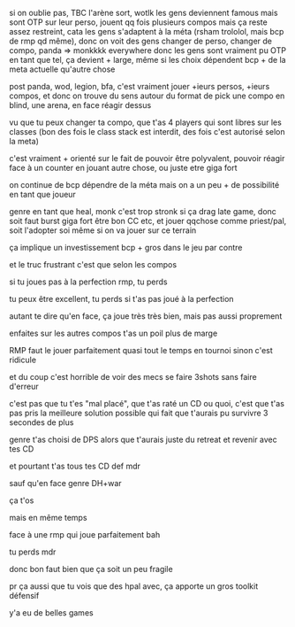 si on oublie pas, TBC l'arène sort, wotlk les gens deviennent famous mais sont OTP sur leur perso, jouent qq fois plusieurs compos mais ça reste assez restreint, cata les gens s'adaptent à la méta (rsham trololol, mais bcp de rmp qd même), donc on voit des gens changer de perso, changer de compo, panda => monkkkk everywhere donc les gens sont vraiment pu OTP en tant que tel, ça devient + large, même si les choix dépendent bcp + de la meta actuelle qu'autre chose

post panda, wod, legion, bfa, c'est vraiment jouer +ieurs persos, +ieurs compos, et donc on trouve du sens autour du format de pick une compo en blind, une arena, en face réagir dessus

vu que tu peux changer ta compo, que t'as 4 players qui sont libres sur les classes (bon des fois le class stack est interdit, des fois c'est autorisé selon la meta)

c'est vraiment + orienté sur le fait de pouvoir être polyvalent, pouvoir réagir face à un counter en jouant autre chose, ou juste etre giga fort

on continue de bcp dépendre de la méta mais on a un peu + de possibilité en tant que joueur

genre en tant que heal, monk c'est trop stronk si ça drag late game, donc soit faut burst giga fort être bon CC etc, et jouer qqchose comme priest/pal, soit l'adopter soi même si on va jouer sur ce terrain

ça implique un investissement bcp + gros dans le jeu par contre

et le truc frustrant c'est que selon les compos

si tu joues pas à la perfection rmp, tu perds

tu peux être excellent, tu perds si t'as pas joué à la perfection

autant te dire qu'en face, ça joue très très bien, mais pas aussi proprement

enfaites sur les autres compos t'as un poil plus de marge

RMP faut le jouer parfaitement quasi tout le temps en tournoi sinon c'est ridicule

et du coup c'est horrible de voir des mecs se faire 3shots sans faire d'erreur

c'est pas que tu t'es "mal placé", que t'as raté un CD ou quoi, c'est que t'as pas pris la meilleure solution possible qui fait que t'aurais pu survivre 3 secondes de plus

genre t'as choisi de DPS alors que t'aurais juste du retreat et revenir avec tes CD

et pourtant t'as tous tes CD def mdr

sauf qu'en face genre DH+war

ça t'os

mais en même temps

face à une rmp qui joue parfaitement bah

tu perds mdr

donc bon faut bien que ça soit un peu fragile

pr ça aussi que tu vois que des hpal avec, ça apporte un gros toolkit défensif

y'a eu de belles games

